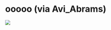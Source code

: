 <!--
id: 2441301
link: http://tumblr.atmos.org/post/2441301/ooooo-via-avi-abrams
slug: ooooo-via-avi-abrams
date: Fri May 25 2007 13:40:38 GMT-0700 (PDT)
publish: 2007-05-025
tags: 
title: ooooo (via Avi_Abrams)
-->


ooooo (via Avi_Abrams)
======================

![](http://31.media.tumblr.com/2441301_500.jpg)

